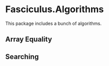 # Fasciculus.Algorithms

This package includes a bunch of algorithms.

## Array Equality

## Searching
